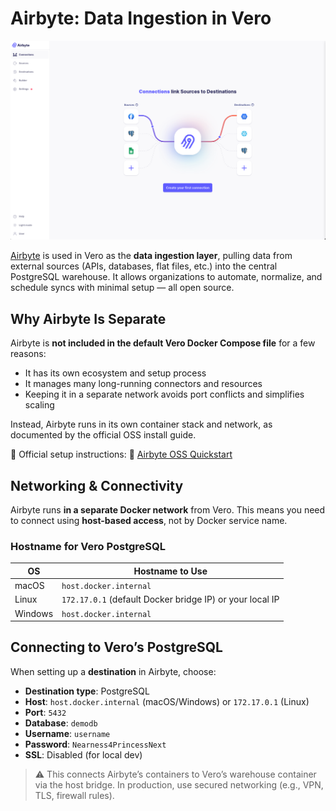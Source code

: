 # Airbyte: Data Ingestion in Vero

![Airbyte](/docs/images/airbyte.png "Airbyte")

[Airbyte](https://airbyte.com) is used in Vero as the **data ingestion layer**, pulling data from external sources (APIs, databases, flat files, etc.) into the central PostgreSQL warehouse. It allows organizations to automate, normalize, and schedule syncs with minimal setup — all open source.

## Why Airbyte Is Separate

Airbyte is **not included in the default Vero Docker Compose file** for a few reasons:

- It has its own ecosystem and setup process
- It manages many long-running connectors and resources
- Keeping it in a separate network avoids port conflicts and simplifies scaling

Instead, Airbyte runs in its own container stack and network, as documented by the official OSS install guide.

📘 Official setup instructions:
🔗 [Airbyte OSS Quickstart](https://docs.airbyte.com/platform/using-airbyte/getting-started/oss-quickstart)

## Networking & Connectivity

Airbyte runs **in a separate Docker network** from Vero. This means you need to connect using **host-based access**, not by Docker service name.

### Hostname for Vero PostgreSQL

| OS      | Hostname to Use                                          |
| ------- | -------------------------------------------------------- |
| macOS   | `host.docker.internal`                                   |
| Linux   | `172.17.0.1` (default Docker bridge IP) or your local IP |
| Windows | `host.docker.internal`                                   |

## Connecting to Vero’s PostgreSQL

When setting up a **destination** in Airbyte, choose:

- **Destination type**: PostgreSQL
- **Host**: `host.docker.internal` (macOS/Windows) or `172.17.0.1` (Linux)
- **Port**: `5432`
- **Database**: `demodb`
- **Username**: `username`
- **Password**: `Nearness4PrincessNext`
- **SSL**: Disabled (for local dev)

> ⚠️ This connects Airbyte’s containers to Vero’s warehouse container via the host bridge. In production, use secured networking (e.g., VPN, TLS, firewall rules).
